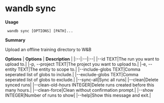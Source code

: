 # wandb sync

**Usage**

` wandb sync [OPTIONS] [PATH]...`

**Summary**

Upload an offline training directory to W&B


**Options**
| **Options** | **Description** |
|:--|:--|:--|
|--id TEXT|The run you want to upload to.|
|-p, --project TEXT|The project you want to upload to.|
|-e, --entity TEXT|The entity to scope to.|
|--include-globs TEXT|Comma seperated list of globs to include.|
|--exclude-globs TEXT|Comma seperated list of globs to exclude.|
|--sync-all|Sync all runs|
|--clean|Delete synced runs|
|--clean-old-hours INTEGER|Delete runs created before this many hours.|
|--clean-force|Clean without confirmation prompt.|
|--show INTEGER|Number of runs to show|
|--help|Show this message and exit.|


